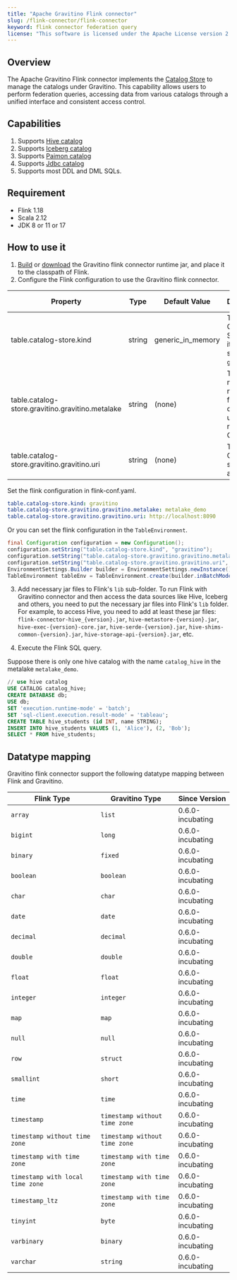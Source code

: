 ```yaml
---
title: "Apache Gravitino Flink connector"
slug: /flink-connector/flink-connector
keyword: flink connector federation query 
license: "This software is licensed under the Apache License version 2."
---
```


## Overview

The Apache Gravitino Flink connector implements the [Catalog Store](https://nightlies.apache.org/flink/flink-docs-release-1.18/docs/dev/table/catalogs/#catalog-store) to manage the catalogs under Gravitino.
This capability allows users to perform federation queries, accessing data from various catalogs through a unified interface and consistent access control.

## Capabilities

1. Supports [Hive catalog](flink-catalog-hive.md)
2. Supports [Iceberg catalog](flink-catalog-iceberg.md)
3. Supports [Paimon catalog](flink-catalog-paimon.md)
4. Supports [Jdbc catalog](flink-catalog-jdbc.md)
5. Supports most DDL and DML SQLs.

## Requirement

* Flink 1.18
* Scala 2.12
* JDK 8 or 11 or 17

## How to use it

1. [Build](../how-to-build.md) or [download](https://mvnrepository.com/artifact/org.apache.gravitino/gravitino-flink-connector-runtime-1.18) the Gravitino flink connector runtime jar, and place it to the classpath of Flink.
2. Configure the Flink configuration to use the Gravitino flink connector.

| Property                                         | Type   | Default Value     | Description                                                          | Required | Since Version    |
|--------------------------------------------------|--------|-------------------|----------------------------------------------------------------------|----------|------------------|
| table.catalog-store.kind                         | string | generic_in_memory | The Catalog Store name, it should set to `gravitino`.                | Yes      | 0.6.0-incubating |
| table.catalog-store.gravitino.gravitino.metalake | string | (none)            | The metalake name that flink connector used to request to Gravitino. | Yes      | 0.6.0-incubating |
| table.catalog-store.gravitino.gravitino.uri      | string | (none)            | The uri of Gravitino server address.                                 | Yes      | 0.6.0-incubating |

Set the flink configuration in flink-conf.yaml.
```yaml
table.catalog-store.kind: gravitino
table.catalog-store.gravitino.gravitino.metalake: metalake_demo
table.catalog-store.gravitino.gravitino.uri: http://localhost:8090
```
Or you can set the flink configuration in the `TableEnvironment`.
```java
final Configuration configuration = new Configuration();
configuration.setString("table.catalog-store.kind", "gravitino");
configuration.setString("table.catalog-store.gravitino.gravitino.metalake", "metalake_demo");
configuration.setString("table.catalog-store.gravitino.gravitino.uri", "http://localhost:8090");
EnvironmentSettings.Builder builder = EnvironmentSettings.newInstance().withConfiguration(configuration);
TableEnvironment tableEnv = TableEnvironment.create(builder.inBatchMode().build());
```

3. Add necessary jar files to Flink's `lib` sub-folder.
To run Flink with Gravitino connector and then access the data sources like Hive, Iceberg and others, you need to put the necessary jar files into Flink's `lib` folder. For example, to access Hive, you need to add at least these jar files: `flink-connector-hive_{version}.jar`, `hive-metastore-{version}.jar`, `hive-exec-{version}-core.jar`, `hive-serde-{version}.jar`, `hive-shims-common-{version}.jar`, `hive-storage-api-{version}.jar`, etc.

4. Execute the Flink SQL query.

Suppose there is only one hive catalog with the name `catalog_hive` in the metalake `metalake_demo`.

```sql
// use hive catalog
USE CATALOG catalog_hive;
CREATE DATABASE db;
USE db;
SET 'execution.runtime-mode' = 'batch';
SET 'sql-client.execution.result-mode' = 'tableau';
CREATE TABLE hive_students (id INT, name STRING);
INSERT INTO hive_students VALUES (1, 'Alice'), (2, 'Bob');
SELECT * FROM hive_students;
```

## Datatype mapping

Gravitino flink connector support the following datatype mapping between Flink and Gravitino.

| Flink Type                       | Gravitino Type                | Since Version    |
|----------------------------------|-------------------------------|------------------|
| `array`                          | `list`                        | 0.6.0-incubating |
| `bigint`                         | `long`                        | 0.6.0-incubating |
| `binary`                         | `fixed`                       | 0.6.0-incubating |
| `boolean`                        | `boolean`                     | 0.6.0-incubating |
| `char`                           | `char`                        | 0.6.0-incubating |
| `date`                           | `date`                        | 0.6.0-incubating |
| `decimal`                        | `decimal`                     | 0.6.0-incubating |
| `double`                         | `double`                      | 0.6.0-incubating |
| `float`                          | `float`                       | 0.6.0-incubating |
| `integer`                        | `integer`                     | 0.6.0-incubating |
| `map`                            | `map`                         | 0.6.0-incubating |
| `null`                           | `null`                        | 0.6.0-incubating |
| `row`                            | `struct`                      | 0.6.0-incubating |
| `smallint`                       | `short`                       | 0.6.0-incubating |
| `time`                           | `time`                        | 0.6.0-incubating |
| `timestamp`                      | `timestamp without time zone` | 0.6.0-incubating |
| `timestamp without time zone`    | `timestamp without time zone` | 0.6.0-incubating |
| `timestamp with time zone`       | `timestamp with time zone`    | 0.6.0-incubating |
| `timestamp with local time zone` | `timestamp with time zone`    | 0.6.0-incubating |
| `timestamp_ltz`                  | `timestamp with time zone`    | 0.6.0-incubating |
| `tinyint`                        | `byte`                        | 0.6.0-incubating |
| `varbinary`                      | `binary`                      | 0.6.0-incubating |
| `varchar`                        | `string`                      | 0.6.0-incubating |
